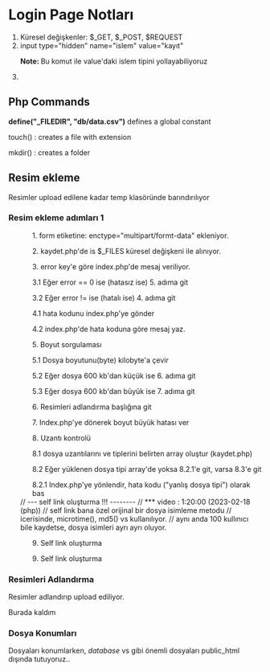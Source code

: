 <h1>Login Page Notları</h1>
<ol>
    <li>Küresel değişkenler: $_GET, $_POST, $REQUEST</li>
    <li>input type="hidden" name="islem" value="kayıt"
        <p><strong>Note: </strong>Bu komut ile value'daki islem tipini yollayabiliyoruz</p>
    </li>
    <li></li>
</ol>
<h2>Php Commands</h2>
<p><strong>define("_FILEDIR", "db/data.csv")</strong> defines a global constant</p>
<p>touch() : creates a file with extension</p>
<p>mkdir() : creates a folder</p>

<h2>Resim ekleme</h2>
<p>Resimler upload edilene kadar temp klasöründe barındırılıyor</p>

<h3>Resim ekleme adımları 1</h3>
<ol>
    <ul>1. form etiketine: enctype="multipart/formt-data" ekleniyor.</ul>
    <ul>2. kaydet.php'de is $_FILES küresel değişkeni ile alınıyor.</ul>
    <ul>3. error key'e göre index.php'de mesaj veriliyor.</ul>
    <ul>3.1 Eğer error == 0 ise (hatasız ise) 5. adıma git </ul>
    <ul>3.2 Eğer error !=  ise (hatalı ise) 4. adıma git </ul>
    <ul>4.1 hata kodunu index.php'ye gönder </ul>
    <ul>4.2 index.php'de hata koduna göre mesaj yaz. </ul>
    <ul>5. Boyut sorgulaması</ul>
    <ul>5.1 Dosya boyutunu(byte) kilobyte'a çevir</ul>
    <ul>5.2 Eğer dosya 600 kb'dan küçük ise 6. adıma git</ul>
    <ul>5.3 Eğer dosya 600 kb'dan büyük ise 7. adıma git</ul>
    <ul>6. Resimleri adlandırma başlığına git</ul>
    <ul>7. Index.php'ye dönerek boyut büyük hatası ver </ul>
    <ul>8. Uzantı kontrolü</ul>
    <ul>8.1 dosya uzantılarını ve tiplerini belirten array oluştur (kaydet.php)</ul>
    <ul>8.2 Eğer yüklenen dosya tipi array'de yoksa 8.2.1'e git, varsa 8.3'e git </ul>
    <ul>8.2.1 Index.php'ye yönlendir, hata kodu ("yanlış dosya tipi") olarak bas </ul>
    // ---   self link oluşturma !!! -------- 
    // *** video : 1:20:00 (2023-02-18 (php))
    // self link  bana özel orijinal bir dosya isimleme metodu
    // icerisinde, microtime(), md5() vs kullanılıyor.
    // aynı anda 100 kullınıcı bile kaydetse, dosya isimleri ayrı ayrı oluyor. 
    <ul>9. Self link oluşturma </ul>
    <ul>9. Self link oluşturma </ul>
</ol>

<h3>Resimleri Adlandırma</h3>
<p>Resimler adlandırıp upload ediliyor.</p>
<p>Burada kaldım</p>

<h3>Dosya Konumları</h3>
<p>Dosyaları konumlarken, <em>database</em> vs gibi önemli dosyaları public_html dışında tutuyoruz..</p>
